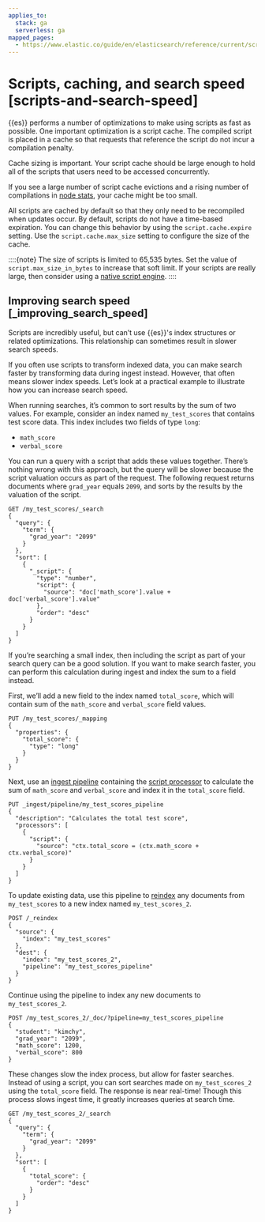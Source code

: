 ```yaml
---
applies_to:
  stack: ga
  serverless: ga
mapped_pages:
  - https://www.elastic.co/guide/en/elasticsearch/reference/current/scripts-and-search-speed.html
---
```


# Scripts, caching, and search speed [scripts-and-search-speed]

{{es}} performs a number of optimizations to make using scripts as fast as possible. One important optimization is a script cache. The compiled script is placed in a cache so that requests that reference the script do not incur a compilation penalty.

Cache sizing is important. Your script cache should be large enough to hold all of the scripts that users need to be accessed concurrently.

If you see a large number of script cache evictions and a rising number of compilations in [node stats](https://www.elastic.co/docs/api/doc/elasticsearch/operation/operation-nodes-stats), your cache might be too small.

All scripts are cached by default so that they only need to be recompiled when updates occur. By default, scripts do not have a time-based expiration. You can change this behavior by using the `script.cache.expire` setting. Use the `script.cache.max_size` setting to configure the size of the cache.

::::{note}
The size of scripts is limited to 65,535 bytes. Set the value of `script.max_size_in_bytes` to increase that soft limit. If your scripts are really large, then consider using a [native script engine](modules-scripting-engine.md).
::::



## Improving search speed [_improving_search_speed]

Scripts are incredibly useful, but can’t use {{es}}'s index structures or related optimizations. This relationship can sometimes result in slower search speeds.

If you often use scripts to transform indexed data, you can make search faster by transforming data during ingest instead. However, that often means slower index speeds. Let’s look at a practical example to illustrate how you can increase search speed.

When running searches, it’s common to sort results by the sum of two values. For example, consider an index named `my_test_scores` that contains test score data. This index includes two fields of type `long`:

* `math_score`
* `verbal_score`

You can run a query with a script that adds these values together. There’s nothing wrong with this approach, but the query will be slower because the script valuation occurs as part of the request. The following request returns documents where `grad_year` equals `2099`, and sorts by the results by the valuation of the script.

```console
GET /my_test_scores/_search
{
  "query": {
    "term": {
      "grad_year": "2099"
    }
  },
  "sort": [
    {
      "_script": {
        "type": "number",
        "script": {
          "source": "doc['math_score'].value + doc['verbal_score'].value"
        },
        "order": "desc"
      }
    }
  ]
}
```

If you’re searching a small index, then including the script as part of your search query can be a good solution. If you want to make search faster, you can perform this calculation during ingest and index the sum to a field instead.

First, we’ll add a new field to the index named `total_score`, which will contain sum of the `math_score` and `verbal_score` field values.

```console
PUT /my_test_scores/_mapping
{
  "properties": {
    "total_score": {
      "type": "long"
    }
  }
}
```

Next, use an [ingest pipeline](../../manage-data/ingest/transform-enrich/ingest-pipelines.md) containing the [script processor](elasticsearch://reference/enrich-processor/script-processor.md) to calculate the sum of `math_score` and `verbal_score` and index it in the `total_score` field.

```console
PUT _ingest/pipeline/my_test_scores_pipeline
{
  "description": "Calculates the total test score",
  "processors": [
    {
      "script": {
        "source": "ctx.total_score = (ctx.math_score + ctx.verbal_score)"
      }
    }
  ]
}
```

To update existing data, use this pipeline to [reindex](https://www.elastic.co/docs/api/doc/elasticsearch/operation/operation-reindex) any documents from `my_test_scores` to a new index named `my_test_scores_2`.

```console
POST /_reindex
{
  "source": {
    "index": "my_test_scores"
  },
  "dest": {
    "index": "my_test_scores_2",
    "pipeline": "my_test_scores_pipeline"
  }
}
```

Continue using the pipeline to index any new documents to `my_test_scores_2`.

```console
POST /my_test_scores_2/_doc/?pipeline=my_test_scores_pipeline
{
  "student": "kimchy",
  "grad_year": "2099",
  "math_score": 1200,
  "verbal_score": 800
}
```

These changes slow the index process, but allow for faster searches. Instead of using a script, you can sort searches made on `my_test_scores_2` using the `total_score` field. The response is near real-time! Though this process slows ingest time, it greatly increases queries at search time.

```console
GET /my_test_scores_2/_search
{
  "query": {
    "term": {
      "grad_year": "2099"
    }
  },
  "sort": [
    {
      "total_score": {
        "order": "desc"
      }
    }
  ]
}
```

